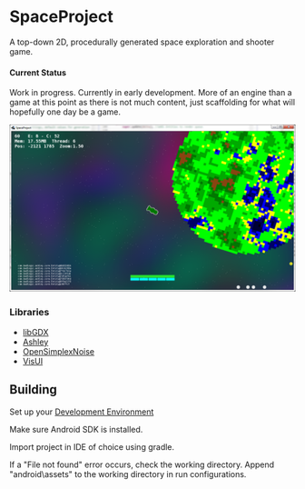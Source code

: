 # SpaceProject
A top-down 2D, procedurally generated space exploration and shooter game.

#### Current Status
Work in progress. Currently in early development. More of an engine than a game at this point as there is not much content, just scaffolding for what will hopefully one day be a game.


![screenshot](/Capture.PNG?raw=true)

### Libraries
- [libGDX](https://github.com/libgdx/libgdx)
- [Ashley](https://github.com/libgdx/ashley/wiki)
- [OpenSimplexNoise](https://gist.github.com/KdotJPG/b1270127455a94ac5d19)
- [VisUI](https://github.com/kotcrab/vis-editor/wiki/VisUI)


## Building
Set up your [Development Environment](https://libgdx.badlogicgames.com/documentation/gettingstarted/Setting%20Up.html)

Make sure Android SDK is installed.

Import project in IDE of choice using gradle.

If a "File not found" error occurs, check the working directory. Append "android\assets" to the working directory in run configurations.
